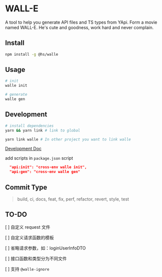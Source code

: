 # WALL-E
A tool to help you generate API files and TS types from YApi.
Form a movie named WALL-E. He's cute and goodness, work hard and never complain.

## Install
```bash
npm install -g @hs/walle
```

## Usage
```bash
# init
walle init

# generate
walle gen
```

## Development
```bash
# install dependencies
yarn && yarn link # link to global

yarn link walle # In other project you want to link walle
```
[Development Doc](doc/development.md)

add scripts in `package.json` script
```json
  "api:init": "cross-env walle init",
  "api:gen": "cross-env walle gen"
```

## Commit Type
> build, ci, docs, feat, fix, perf, refactor, revert, style, test

## TO-DO
[ ] 自定义 request 文件

[ ] 自定义请求函数的模板

[ ] 省略请求参数，如：loginUserInfoDTO

[ ] 接口函数和类型分为不同文件

[ ] 支持 `@walle-ignore`
